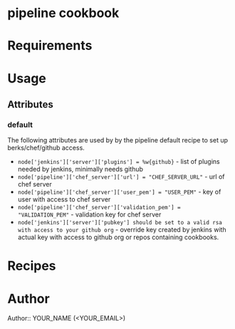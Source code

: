 # pipeline cookbook

# Requirements

# Usage

Attributes
----------
### default
The following attributes are used by by the pipeline default recipe to set up berks/chef/github access.

* `node['jenkins']['server']['plugins'] = %w{github}` - list of plugins needed by jenkins, minimally needs github
* `node['pipeline']['chef_server']['url'] = "CHEF_SERVER_URL"` - url of chef server
* `node['pipeline']['chef_server']['user_pem'] = "USER_PEM"` - key of user with access to chef server
* `node['pipeline']['chef_server']['validation_pem'] = "VALIDATION_PEM"` - validation key for chef server
* `node['jenkins']['server']['pubkey'] should be set to a valid rsa with access to your github org` - override key created by jenkins with actual key with access to github org or repos containing cookbooks.

# Recipes

# Author

Author:: YOUR_NAME (<YOUR_EMAIL>)
